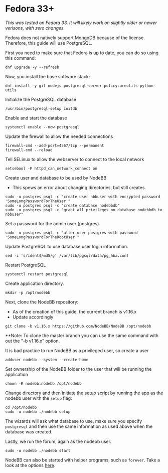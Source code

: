 Fedora 33+
==========

*This was tested on Fedora 33. It will likely work on slightly older or newer verisons, with zero changes.*

Fedora does not natively support MongoDB because of the license. Therefore, this guide will use PostgreSQL.


First you need to make sure that Fedora is up to date, you can do so using
this command:

```
dnf upgrade -y --refresh
```

Now, you install the base software stack:

```
dnf install -y git nodejs postgresql-server policycoreutils-python-utils
```

Initialize the PostgreSQL database

```
/usr/bin/postgresql-setup initdb
```

Enable and start the database

```
systemctl enable --now postgresql
```

Update the firewall to allow the needed connections

```
firewall-cmd --add-port=4567/tcp --permanent
firewall-cmd --reload
```

Tell SELinux to allow the webserver to connect to the local network

```
setsebool -P httpd_can_network_connect on
```

Create user and database to be used by NodeBB
   * This spews an error about changing directories, but still creates.

```
sudo -u postgres psql -c "create user nbbuser with encrypted password 'SomeLongPasswordForTheUser'"
sudo -u postgres psql -c "create database nodebbdb"
sudo -u postgres psql -c "grant all privileges on database nodebbdb to nbbuser"
```

Set a password for the admin user (postgres)

```
sudo -u postgres psql -c "alter user postgres with password 'SomeLongPasswordForTheRootUser'"
```

Update PostgreSQL to use database user login information.

```
sed -i 's/ident$/md5/g' /var/lib/pgsql/data/pg_hba.conf
```

Restart PostgreSQL

```
systemctl restart postgresql
```

Create application directory.

```
mkdir -p /opt/nodebb
```

Next, clone the NodeBB repository:
   * As of the creation of this guide, the current branch is v1.16.x
   * Update accordingly

```
git clone -b v1.16.x https://github.com/NodeBB/NodeBB /opt/nodebb
```

\*\*Note: To clone the master branch you can use the same command with
out the "-b v1.16.x" option.


It is bad practice to run NodeBB as a privileged user, so create a user 

```
adduser nodebb --system --create-home
```

Set ownership of the NodeBB folder to the user that will be running the application

```
chown -R nodebb:nodebb /opt/nodebb
```

Change directory and then initiate the setup script by running the app as the nodebb user with the `setup` flag:

```
cd /opt/nodebb
sudo -u nodebb ./nodebb setup
```

The wizards will ask what database to use, make sure you specify `postgresql` and then use the same information as used above when the database was created.

Lastly, we run the forum, again as the nodebb user.

```
sudo -u nodebb ./nodebb start
```

NodeBB can also be started with helper programs, such as `forever`.
Take a look at the options [here](../../running/index).
